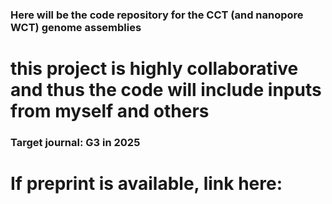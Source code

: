 ### Here will be the code repository for the CCT (and nanopore WCT) genome assemblies
# this project is highly collaborative and thus the code will include inputs from myself and others

### Target journal: G3 in 2025
# If preprint is available, link here:
